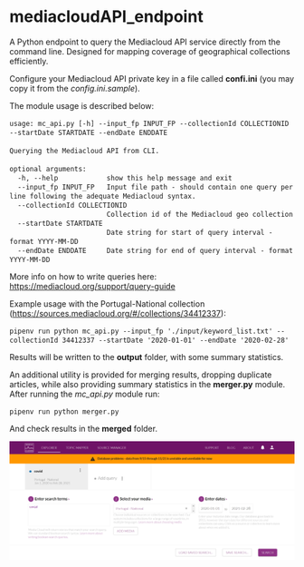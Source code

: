 # mediacloudAPI_endpoint

A Python endpoint to query the Mediacloud API service directly from the command line. Designed for mapping coverage of geographical collections efficiently. 

Configure your Mediacloud API private key in a file called **confi.ini** (you may copy it from the *config.ini.sample*).

The module usage is described below:

```
usage: mc_api.py [-h] --input_fp INPUT_FP --collectionId COLLECTIONID --startDate STARTDATE --endDate ENDDATE

Querying the Mediacloud API from CLI.

optional arguments:
  -h, --help            show this help message and exit
  --input_fp INPUT_FP   Input file path - should contain one query per line following the adequate Mediacloud syntax.
  --collectionId COLLECTIONID
                        Collection id of the Mediacloud geo collection
  --startDate STARTDATE
                        Date string for start of query interval - format YYYY-MM-DD
  --endDate ENDDATE     Date string for end of query interval - format YYYY-MM-DD
```

More info on how to write queries here: https://mediacloud.org/support/query-guide

Example usage with the Portugal-National collection (https://sources.mediacloud.org/#/collections/34412337):

```
pipenv run python mc_api.py --input_fp './input/keyword_list.txt' --collectionId 34412337 --startDate '2020-01-01' --endDate '2020-02-28'
```

Results will be written to the **output** folder, with some summary statistics.

An additional utility is provided for merging results, dropping duplicate articles, while also providing summary statistics in the **merger.py** module. After running the *mc_api.py* module run:

```
pipenv run python merger.py
```

And check results in the **merged** folder.

<img src="mc_query.png"></img>